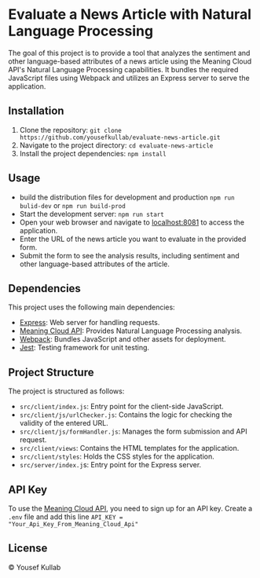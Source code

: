 # Evaluate a News Article with Natural Language Processing
The goal of this project is to provide a tool that analyzes the sentiment and other language-based attributes of a news article using the Meaning Cloud API's Natural Language Processing capabilities. It bundles the required JavaScript files using Webpack and utilizes an Express server to serve the application.

## Installation

1. Clone the repository: `git clone https://github.com/yousefkullab/evaluate-news-article.git`
2. Navigate to the project directory: `cd evaluate-news-article`
3. Install the project dependencies: `npm install`

## Usage

- build the distribution files for development and production `npm run bulid-dev` or `npm run build-prod` 
- Start the development server: `npm run start`
- Open your web browser and navigate to [localhost:8081](http://localhost:8081) to access the application.
- Enter the URL of the news article you want to evaluate in the provided form.
- Submit the form to see the analysis results, including sentiment and other language-based attributes of the article.


## Dependencies

This project uses the following main dependencies:


- [Express](https://expressjs.com): Web server for handling requests.
- [Meaning Cloud API](https://www.meaningcloud.com/developer/sentiment-analysis): Provides Natural Language Processing analysis.
- [Webpack](https://webpack.js.org): Bundles JavaScript and other assets for deployment.
- [Jest](https://jestjs.io): Testing framework for unit testing.

## Project Structure

The project is structured as follows:

- `src/client/index.js`: Entry point for the client-side JavaScript.
- `src/client/js/urlChecker.js`: Contains the logic for checking the validity of the entered URL.
- `src/client/js/formHandler.js`: Manages the form submission and API request.
- `src/client/views`: Contains the HTML templates for the application.
- `src/client/styles`: Holds the CSS styles for the application.
- `src/server/index.j`s: Entry point for the Express server.

## API Key

To use the [Meaning Cloud API](https://www.meaningcloud.com/developer/sentiment-analysis), you need to sign up for an API key. 
Create a `.env` file and add this line `API_KEY = "Your_Api_Key_From_Meaning_Cloud_Api"`

## License

© Yousef Kullab
